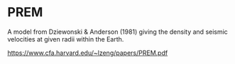 # PREM
A model from Dziewonski &amp; Anderson (1981) giving the density and seismic velocities at given radii within the Earth. 

https://www.cfa.harvard.edu/~lzeng/papers/PREM.pdf
